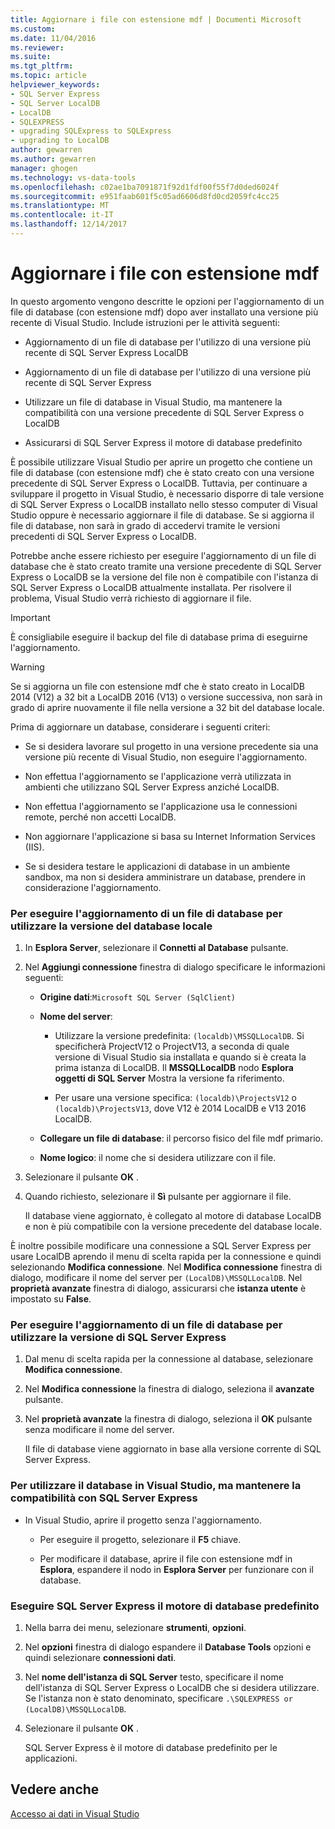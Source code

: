 ```yaml
---
title: Aggiornare i file con estensione mdf | Documenti Microsoft
ms.custom: 
ms.date: 11/04/2016
ms.reviewer: 
ms.suite: 
ms.tgt_pltfrm: 
ms.topic: article
helpviewer_keywords:
- SQL Server Express
- SQL Server LocalDB
- LocalDB
- SQLEXPRESS
- upgrading SQLExpress to SQLExpress
- upgrading to LocalDB
author: gewarren
ms.author: gewarren
manager: ghogen
ms.technology: vs-data-tools
ms.openlocfilehash: c02ae1ba7091871f92d1fdf00f55f7d0ded6024f
ms.sourcegitcommit: e951faab601f5c05ad6606d8fd0cd2059fc4cc25
ms.translationtype: MT
ms.contentlocale: it-IT
ms.lasthandoff: 12/14/2017
---
```

# <a name="upgrade-mdf-files"></a>Aggiornare i file con estensione mdf

In questo argomento vengono descritte le opzioni per l'aggiornamento di un file di database (con estensione mdf) dopo aver installato una versione più recente di Visual Studio. Include istruzioni per le attività seguenti:

- Aggiornamento di un file di database per l'utilizzo di una versione più recente di SQL Server Express LocalDB

- Aggiornamento di un file di database per l'utilizzo di una versione più recente di SQL Server Express

- Utilizzare un file di database in Visual Studio, ma mantenere la compatibilità con una versione precedente di SQL Server Express o LocalDB

- Assicurarsi di SQL Server Express il motore di database predefinito

È possibile utilizzare Visual Studio per aprire un progetto che contiene un file di database (con estensione mdf) che è stato creato con una versione precedente di SQL Server Express o LocalDB. Tuttavia, per continuare a sviluppare il progetto in Visual Studio, è necessario disporre di tale versione di SQL Server Express o LocalDB installato nello stesso computer di Visual Studio oppure è necessario aggiornare il file di database. Se si aggiorna il file di database, non sarà in grado di accedervi tramite le versioni precedenti di SQL Server Express o LocalDB.

Potrebbe anche essere richiesto per eseguire l'aggiornamento di un file di database che è stato creato tramite una versione precedente di SQL Server Express o LocalDB se la versione del file non è compatibile con l'istanza di SQL Server Express o LocalDB attualmente installata. Per risolvere il problema, Visual Studio verrà richiesto di aggiornare il file.

> [!IMPORTANT]
> È consigliabile eseguire il backup del file di database prima di eseguirne l'aggiornamento.

> [!WARNING]
> Se si aggiorna un file con estensione mdf che è stato creato in LocalDB 2014 (V12) a 32 bit a LocalDB 2016 (V13) o versione successiva, non sarà in grado di aprire nuovamente il file nella versione a 32 bit del database locale.

Prima di aggiornare un database, considerare i seguenti criteri:
  
-   Se si desidera lavorare sul progetto in una versione precedente sia una versione più recente di Visual Studio, non eseguire l'aggiornamento.  
  
-   Non effettua l'aggiornamento se l'applicazione verrà utilizzata in ambienti che utilizzano SQL Server Express anziché LocalDB.  
  
-   Non effettua l'aggiornamento se l'applicazione usa le connessioni remote, perché non accetti LocalDB.  
  
-   Non aggiornare l'applicazione si basa su Internet Information Services (IIS).  
  
-   Se si desidera testare le applicazioni di database in un ambiente sandbox, ma non si desidera amministrare un database, prendere in considerazione l'aggiornamento.  
  
### <a name="to-upgrade-a-database-file-to-use-the-localdb-version"></a>Per eseguire l'aggiornamento di un file di database per utilizzare la versione del database locale
  
1.  In **Esplora Server**, selezionare il **Connetti al Database** pulsante.  
  
2.  Nel **Aggiungi connessione** finestra di dialogo specificare le informazioni seguenti:  
  
    -   **Origine dati**:`Microsoft SQL Server (SqlClient)`  
  
    -   **Nome del server**:  
  
        -   Utilizzare la versione predefinita: `(localdb)\MSSQLLocalDB`.  Si specificherà ProjectV12 o ProjectV13, a seconda di quale versione di Visual Studio sia installata e quando si è creata la prima istanza di LocalDB. Il **MSSQLLocalDB** nodo **Esplora oggetti di SQL Server** Mostra la versione fa riferimento.  
  
        -   Per usare una versione specifica: `(localdb)\ProjectsV12` o `(localdb)\ProjectsV13`, dove V12 è 2014 LocalDB e V13 2016 LocalDB.  
  
    -   **Collegare un file di database**: il percorso fisico del file mdf primario.  
  
    -   **Nome logico**: il nome che si desidera utilizzare con il file.  
  
3.  Selezionare il pulsante **OK** .  
  
4.  Quando richiesto, selezionare il **Sì** pulsante per aggiornare il file.  
  
    Il database viene aggiornato, è collegato al motore di database LocalDB e non è più compatibile con la versione precedente del database locale.  
  
È inoltre possibile modificare una connessione a SQL Server Express per usare LocalDB aprendo il menu di scelta rapida per la connessione e quindi selezionando **Modifica connessione**. Nel **Modifica connessione** finestra di dialogo, modificare il nome del server per `(LocalDB)\MSSQLLocalDB`. Nel **proprietà avanzate** finestra di dialogo, assicurarsi che **istanza utente** è impostato su **False**.

### <a name="to-upgrade-a-database-file-to-use-the-sql-server-express-version"></a>Per eseguire l'aggiornamento di un file di database per utilizzare la versione di SQL Server Express  
  
1.  Dal menu di scelta rapida per la connessione al database, selezionare **Modifica connessione**.  
  
2.  Nel **Modifica connessione** la finestra di dialogo, seleziona il **avanzate** pulsante.  
  
3.  Nel **proprietà avanzate** la finestra di dialogo, seleziona il **OK** pulsante senza modificare il nome del server.  
  
    Il file di database viene aggiornato in base alla versione corrente di SQL Server Express.  
  
### <a name="to-work-with-the-database-in-visual-studio-but-retain-compatibility-with-sql-server-express"></a>Per utilizzare il database in Visual Studio, ma mantenere la compatibilità con SQL Server Express  
  
-   In Visual Studio, aprire il progetto senza l'aggiornamento.  
  
    -   Per eseguire il progetto, selezionare il **F5** chiave.  
  
    -   Per modificare il database, aprire il file con estensione mdf in **Esplora**, espandere il nodo in **Esplora Server** per funzionare con il database.  
  
### <a name="to-make-sql-server-express-the-default-database-engine"></a>Eseguire SQL Server Express il motore di database predefinito  
  
1.  Nella barra dei menu, selezionare **strumenti**, **opzioni**.  
  
2.  Nel **opzioni** finestra di dialogo espandere il **Database Tools** opzioni e quindi selezionare **connessioni dati**.  
  
3.  Nel **nome dell'istanza di SQL Server** testo, specificare il nome dell'istanza di SQL Server Express o LocalDB che si desidera utilizzare. Se l'istanza non è stato denominato, specificare `.\SQLEXPRESS or (LocalDB)\MSSQLLocalDB`.  
  
4.  Selezionare il pulsante **OK** .  
  
    SQL Server Express è il motore di database predefinito per le applicazioni.

## <a name="see-also"></a>Vedere anche

[Accesso ai dati in Visual Studio](accessing-data-in-visual-studio.md)
